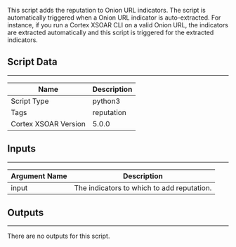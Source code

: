 This script adds the reputation to Onion URL indicators. The script is automatically triggered when a Onion URL indicator is auto-extracted. For instance, if you run a Cortex XSOAR CLI on a valid Onion URL, the indicators are extracted automatically and this script is triggered for the extracted indicators.

## Script Data

---

| **Name** | **Description** |
| --- | --- |
| Script Type | python3 |
| Tags | reputation |
| Cortex XSOAR Version | 5.0.0 |

## Inputs

---

| **Argument Name** | **Description** |
| --- | --- |
| input | The indicators to which to add reputation. |

## Outputs

---
There are no outputs for this script.
